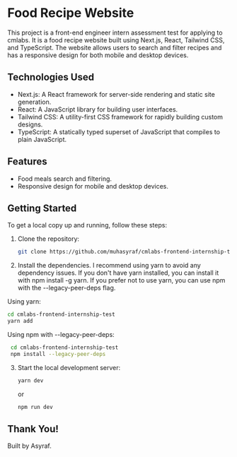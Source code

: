 # Food Recipe Website

This project is a front-end engineer intern assessment test for applying to cmlabs. It is a food recipe website built using Next.js, React, Tailwind CSS, and TypeScript. The website allows users to search and filter recipes and has a responsive design for both mobile and desktop devices.

## Technologies Used

- Next.js: A React framework for server-side rendering and static site generation.
- React: A JavaScript library for building user interfaces.
- Tailwind CSS: A utility-first CSS framework for rapidly building custom designs.
- TypeScript: A statically typed superset of JavaScript that compiles to plain JavaScript.

## Features

- Food meals search and filtering.
- Responsive design for mobile and desktop devices.

## Getting Started

To get a local copy up and running, follow these steps:

1. Clone the repository:
   ```bash
   git clone https://github.com/muhasyraf/cmlabs-frontend-internship-test.git   
   ```
2. Install the dependencies. I recommend using yarn to avoid any dependency issues. If you don't have yarn installed, you can install it with npm install -g yarn. If you prefer not to use yarn, you can use npm with the --legacy-peer-deps flag.

Using yarn:
   ```bash
   cd cmlabs-frontend-internship-test
   yarn add
   ```

Using npm with --legacy-peer-deps:
   ```bash
    cd cmlabs-frontend-internship-test
    npm install --legacy-peer-deps
   ```

3. Start the local development server:

   ```bash
   yarn dev
   ```
   or

    ```bash
   npm run dev
   ```
## Thank You!
Built by Asyraf.
